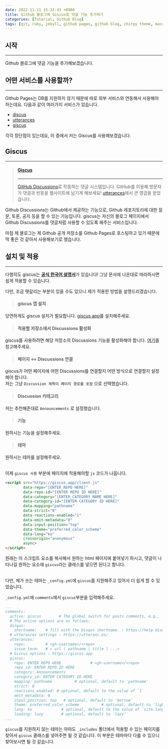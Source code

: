 ```yaml
---
date: 2022-11-11 15:32:43 +0900
title: Github 블로그에 Giscus로 댓글 기능 추가하기
categories: [Tutorial, Github Blog]
tags: [git, ruby, jekyll, github pages, github blog, chirpy theme, macos, giscus] ## Only lowercase
---
```


## 시작
---
Github 블로그에 댓글 기능을 추가해보겠습니다.

## 어떤 서비스를 사용할까?
---
Github Pages는 DB를 지원하지 않기 때문에 따로 외부 서비스와 연동해서 사용해야 하는데요. 다음과 같이 여러가지 서비스가 있습니다.

- [discus](https://disqus.com/)
- [utterances](https://utteranc.es/)
- [giscus](https://giscus.app/ko)

각각 장단점이 있는데요, 이 중에서 저는 Giscus를 사용해보겠습니다.

## Giscus
---
> #### [__Giscus__](https://giscus.app/ko)
> ---
> [GitHub Discussions](https://docs.github.com/en/discussions)로 작동하는 댓글 시스템입니다. GitHub를 이용해 방문자가 댓글과 반응을 웹사이트에 남기게 해보세요! [utterances](https://github.com/utterance/utterances)에서 큰 영감을 받았습니다.

Github Discussions는 Github에서 제공하는 기능으로, Github 레포지토리에 대한 질문, 토론, 공지 등을 할 수 있는 기능입니다. giscus는 자신의 블로그 페이지에서 Github Discussions를 댓글처럼 사용할 수 있도록 해주는 서비스입니다.

마침 제 블로그는 제 Github 공개 저장소를 Github Pages로 호스팅하고 있기 때문에 딱 좋은 것 같아서 사용해보기로 했습니다.

## 설치 및 적용
---
다행히도 giscus는 [__공식 한국어 설명서__](https://giscus.app/ko)가 있습니다! 그냥 문서에 나온대로 따라하시면 쉽게 적용할 수 있습니다.

다만, 조금 헷갈리는 부분이 있을 수도 있으니 제가 적용한 방법을 설명드리겠습니다.

> #### giscus 앱 설치

당연하게도 giscus 설치가 필요합니다. [giscus app](https://github.com/apps/giscus)를 설치해주세요.

> #### 적용할 저장소에서 Discussions 활성화

giscus를 사용하려면 해당 저장소의 Discussions 기능을 활성화해야 합니다. [여기](https://docs.github.com/en/repositories/managing-your-repositorys-settings-and-features/enabling-features-for-your-repository/enabling-or-disabling-github-discussions-for-a-repository)를 참고해주세요.

> #### 페이지 ↔️ Discussions 연결

giscus가 어떤 페이지에 어떤 Discussions를 연결할지 어떤 방식으로 연결할지 설정해야 합니다.  
저는 그냥 `Discussion 제목이 페이지 경로를 포함` 으로 선택했습니다.

> #### Discussion 카테고리

저는 추천해준대로 `Announcements` 로 설정했습니다.

> #### 기능

원하시는 기능을 설정해주세요.

> #### 테마

원하시는 테마를 설정해주세요.  
<br>

이제 `giscus 사용` 부분에 페이지에 적용해야할 `js` 코드가 나옵니다.

```html
<script src="https://giscus.app/client.js"
        data-repo="[ENTER REPO HERE]"
        data-repo-id="[ENTER REPO ID HERE]"
        data-category="[ENTER CATEGORY NAME HERE]"
        data-category-id="[ENTER CATEGORY ID HERE]"
        data-mapping="pathname"
        data-strict="0"
        data-reactions-enabled="1"
        data-emit-metadata="0"
        data-input-position="top"
        data-theme="preferred_color_scheme"
        data-lang="ko"
        crossorigin="anonymous"
        async>
</script>
```

원래는 이 스크립트 요소를 복사해서 원하는 html 페이지에 붙여넣기 하시고, 댓글이 나타나길 원하는 요소에 `giscus`라는 클래스를 넣으면 된다고 합니다.  
<br>

다만, 제가 쓰는 테마는 `_config.yml`에 `giscus`를 지원해주고 있어서 더 쉽게 할 수 있었습니다.

`_config.yml`에 `comments`에서 `giscus`부분을 입력해주세요.

```yml
...
comments:
  active: giscus        # The global switch for posts comments, e.g., 'disqus'.  Keep it empty means disable
  # The active options are as follows:
  disqus:
    shortname:    # fill with the Disqus shortname. › https://help.disqus.com/en/articles/1717111-what-s-a-shortname
  # utterances settings › https://utteranc.es/
  utterances:
    repo:         # <gh-username>/<repo>
    issue_term:   # < url | pathname | title | ...>
  # Giscus options › https://giscus.app
  giscus:
    repo: ENTER REPO HERE             # <gh-username>/<repo>
    repo_id: ENTER REPO ID HERE
    category: Announcements
    category_id: ENTER CATEGORY ID HERE
    mapping: pathname          # optional, default to 'pathname'
    strict: 0
    reactions_enabled: # optional, default to the value of `1`
    emit_metadata: 0
    input_position: top   # optional, default to 'bottom'
    theme: preferred_color_scheme          # optional, default to 'light'
    lang: ko             # optional, default to the value of `site.lang`
    loading: lazy        # optional, default to 'lazy'
...
```

`giscus`를 지원하지 않는 테마는 아마도 `_includes` 폴더에서 적용할 수 있는 페이지를 찾아서 `giscus` 클래스를 넣어주면 될 것 같습니다. 이 부분은 테마마다 다를 수 있으니 찾아보시면 될 것 같습니다.